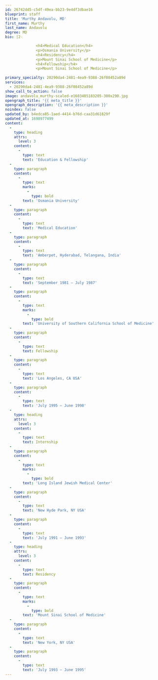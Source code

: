 ```yaml
---
id: 26742dd5-c5df-49ea-bb23-9e4df3dbae16
blueprint: staff
title: 'Murthy Andavolu, MD'
first_name: Murthy
last_name: Andavolu
degree: MD
bio: |2-

              <h4>Medical Education</h4>
              <p>Osmania University</p>
              <h4>Residency</h4>
              <p>Mount Sinai School of Medicine</p>
              <h4>Fellowship</h4>
              <p>Mount Sinai School of Medicine</p>
          
primary_specialty: 20290da4-2481-4ea9-9388-26f08452a89d
services:
  - 20290da4-2481-4ea9-9388-26f08452a89d
show_call_to_action: false
image: andavolu_murthy-scaled-e1603485183205-300x290.jpg
opengraph_title: '{{ meta_title }}'
opengraph_description: '{{ meta_description }}'
noindex: false
updated_by: b4edca85-1aed-4414-b76d-caa31d61829f
updated_at: 1698977499
content:
  -
    type: heading
    attrs:
      level: 3
    content:
      -
        type: text
        text: 'Education & Fellowship'
  -
    type: paragraph
    content:
      -
        type: text
        marks:
          -
            type: bold
        text: 'Osmania University'
  -
    type: paragraph
    content:
      -
        type: text
        text: 'Medical Education'
  -
    type: paragraph
    content:
      -
        type: text
        text: 'Amberpet, Hyderabad, Telangana, India'
  -
    type: paragraph
    content:
      -
        type: text
        text: 'September 1981 – July 1987'
  -
    type: paragraph
    content:
      -
        type: text
        marks:
          -
            type: bold
        text: 'University of Southern California School of Medicine'
  -
    type: paragraph
    content:
      -
        type: text
        text: Fellowship
  -
    type: paragraph
    content:
      -
        type: text
        text: 'Los Angeles, CA USA'
  -
    type: paragraph
    content:
      -
        type: text
        text: 'July 1995 – June 1998'
  -
    type: heading
    attrs:
      level: 3
    content:
      -
        type: text
        text: Internship
  -
    type: paragraph
    content:
      -
        type: text
        marks:
          -
            type: bold
        text: 'Long Island Jewish Medical Center'
  -
    type: paragraph
    content:
      -
        type: text
        text: 'New Hyde Park, NY USA'
  -
    type: paragraph
    content:
      -
        type: text
        text: 'July 1991 – June 1993'
  -
    type: heading
    attrs:
      level: 3
    content:
      -
        type: text
        text: Residency
  -
    type: paragraph
    content:
      -
        type: text
        marks:
          -
            type: bold
        text: 'Mount Sinai School of Medicine'
  -
    type: paragraph
    content:
      -
        type: text
        text: 'New York, NY USA'
  -
    type: paragraph
    content:
      -
        type: text
        text: 'July 1993 – June 1995'
---
```

